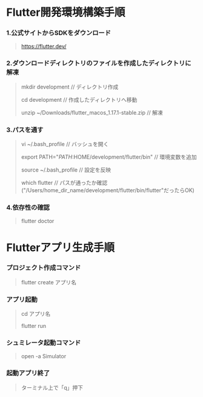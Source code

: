 # Flutter開発環境構築手順

### 1.公式サイトからSDKをダウンロード
> https://flutter.dev/

### 2.ダウンロードディレクトリのファイルを作成したディレクトリに解凍
> mkdir development // ディレクトリ作成
>
> cd development // 作成したディレクトリへ移動
>
> unzip ~/Downloads/flutter_macos_1.17.1-stable.zip // 解凍

### 3.パスを通す
> vi ~/.bash_profile // バッシュを開く
>
> export PATH="$PATH:$HOME/development/flutter/bin" // 環境変数を追加
>
> source ~/.bash_profile // 設定を反映
>
> which flutter // パスが通ったか確認("/Users/home_dir_name/development/flutter/bin/flutter"だったらOK)

### 4.依存性の確認
> flutter doctor

# Flutterアプリ生成手順

### プロジェクト作成コマンド
> flutter create アプリ名

### アプリ起動
> cd アプリ名
>
> flutter run

### シュミレータ起動コマンド
> open -a Simulator

### 起動アプリ終了
> ターミナル上で「q」押下
